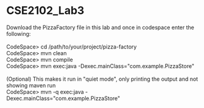 # CSE2102_Lab3

Download the PizzaFactory file in this lab and once in codespace enter the following:
</br>
</br>
CodeSpace> cd /path/to/your/project/pizza-factory </br>
CodeSpace> mvn clean </br>
CodeSpace> mvn compile </br>
CodeSpace> mvn exec:java -Dexec.mainClass="com.example.PizzaStore" </br>
</br>
(Optional) This makes it run in "quiet mode", only printing the output and not showing maven run
</br>
CodeSpace> mvn -q exec:java -Dexec.mainClass="com.example.PizzaStore"

